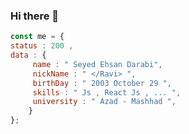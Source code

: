 ### Hi there 👋


```javascript
const me = {
status : 200 ,
data : {
     name : " Seyed Ehsan Darabi",
     nickName : " </Ravi> ",
     birthDay : " 2003 October 29 ",
     skills : " Js , React Js , ... ",
     university : " Azad - Mashhad ",
    }
};


```




<!--
**seyyed-developer/seyyed-developer** is a ✨ _special_ ✨ repository because its `README.md` (this file) appears on your GitHub profile.

Here are some ideas to get you started:

- 🔭 I’m currently working on ...
- 🌱 I’m currently learning ...
- 👯 I’m looking to collaborate on ...
- 🤔 I’m looking for help with ...
- 💬 Ask me about ...
- 📫 How to reach me: ...
- 😄 Pronouns: ...
- ⚡ Fun fact: ...
-->
